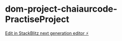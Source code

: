 # dom-project-chaiaurcode-PractiseProject

[Edit in StackBlitz next generation editor ⚡️](https://stackblitz.com/~/github.com/prasanna-achar/dom-project-chaiaurcode-PractiseProject)